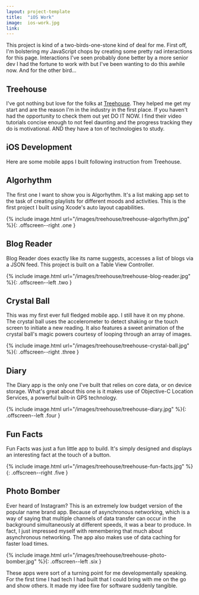 ```yaml
---
layout: project-template
title:  "iOS Work"
image:  ios-work.jpg
link:
---
```

This project is kind of a two-birds-one-stone kind of deal for me. First off, I'm bolstering my JavaScript chops by creating some pretty rad interactions for this page. Interactions I've seen probably done better by a more senior dev I had the fortune to work with but I've been wanting to do this awhile now. And for the other bird...

## Treehouse

I've got nothing but love for the folks at [Treehouse](https://treehouse.com). They helped me get my start and are the reason I'm in the industry in the first place. If you haven't had the opportunity to check them out yet DO IT NOW. I find their video tutorials concise enough to not feel daunting and the progress tracking they do is motivational. AND they have a ton of technologies to study.

## iOS Development

Here are some mobile apps I built following instruction from Treehouse.

## Algorhythm

The first one I want to show you is Algorhythm. It's a list making app set to the task of creating playlists for different moods and activities. This is the first project I built using Xcode's auto layout capabilities.

{% include image.html url="/images/treehouse/treehouse-algorhythm.jpg" %}{: .offscreen--right .one }

## Blog Reader

Blog Reader does exactly like its name suggests, accesses a list of blogs via a JSON feed. This project is built on a Table View Controller.

{% include image.html url="/images/treehouse/treehouse-blog-reader.jpg" %}{: .offscreen--left .two }

## Crystal Ball

This was my first ever full fledged mobile app. I still have it on my phone. The crystal ball uses the accelerometer to detect shaking or the touch screen to initiate a new reading. It also features a sweet animation of the crystal ball's magic powers courtesy of looping through an array of images.

{% include image.html url="/images/treehouse/treehouse-crystal-ball.jpg" %}{: .offscreen--right .three }

## Diary

The Diary app is the only one I've built that relies on core data, or on device storage. What's great about this one is it makes use of Objective-C Location Services, a powerful built-in GPS technology.

{% include image.html url="/images/treehouse/treehouse-diary.jpg" %}{: .offscreen--left .four }

## Fun Facts

Fun Facts was just a fun little app to build. It's simply designed and displays an interesting fact at the touch of a button.

{% include image.html url="/images/treehouse/treehouse-fun-facts.jpg" %}{: .offscreen--right .five }

## Photo Bomber

Ever heard of Instagram? This is an extremely low budget version of the popular name brand app. Because of asynchronous networking, which is a way of saying that multiple channels of data transfer can occur in the background simultaneously at different speeds, it was a bear to produce. In fact, I just impressed myself with remembering that much about asynchronous networking. The app also makes use of data caching for faster load times.

{% include image.html url="/images/treehouse/treehouse-photo-bomber.jpg" %}{: .offscreen--left .six }

These apps were sort of a turning point for me developmentally speaking. For the first time I had tech I had built that I could bring with me on the go and show others. It made my idee fixe for software suddenly tangible.
